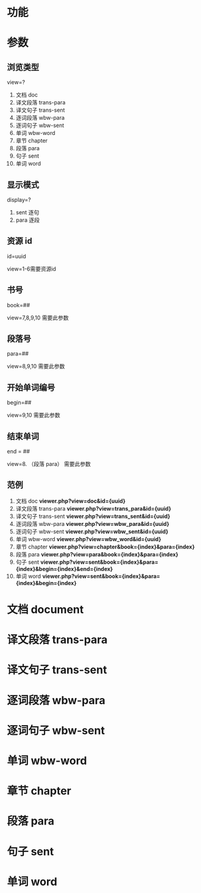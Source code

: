 # 功能

# 参数
## 浏览类型 
view=?
1. 文档 doc 
2. 译文段落 trans-para
3. 译文句子 trans-sent
4. 逐词段落 wbw-para
5. 逐词句子 wbw-sent
6. 单词 wbw-word
7. 章节 chapter
8. 段落 para
9. 句子 sent
10. 单词 word

## 显示模式
display=?
1. sent 逐句
2. para 逐段

## 资源 id  
id=uuid

view=1-6需要资源id

## 书号
book=##

view=7,8,9,10 需要此参数
## 段落号
para=##

view=8,9,10 需要此参数
## 开始单词编号
begin=##

view=9,10 需要此参数

## 结束单词
end = ##

view=8. （段落 para） 需要此参数

## 范例
1. 文档 doc  **viewer.php?view=doc&id={uuid}**
2. 译文段落 trans-para **viewer.php?view=trans_para&id={uuid}**
3. 译文句子 trans-sent **viewer.php?view=trans_sent&id={uuid}**
4. 逐词段落 wbw-para **viewer.php?view=wbw_para&id={uuid}**
5. 逐词句子 wbw-sent **viewer.php?view=wbw_sent&id={uuid}**
6. 单词 wbw-word **viewer.php?view=wbw_word&id={uuid}**
7. 章节 chapter **viewer.php?view=chapter&book={index}&para={index}**
8. 段落 para **viewer.php?view=para&book={index}&para={index}**
9. 句子 sent **viewer.php?view=sent&book={index}&para={index}&begin={index}&end={index}**
10. 单词 word **viewer.php?view=sent&book={index}&para={index}&begin={index}**


# 文档 document

#  译文段落 trans-para
# 译文句子 trans-sent
# 逐词段落 wbw-para
# 逐词句子 wbw-sent
# 单词 wbw-word
# 章节 chapter
# 段落 para
# 句子 sent
# 单词 word